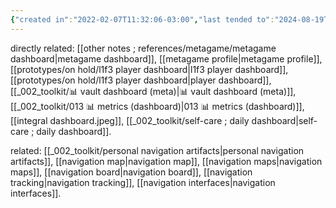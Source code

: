 ```yaml
---
{"created in":"2022-02-07T11:32:06-03:00","last tended to":"2024-08-19T03:05:40-03:00","tags":["🌱","UIdesign"],"dg-publish":true,"relevancescore":88,"permalink":"/responses/lab/dashboards/","dgPassFrontmatter":true,"created":"2022-02-07T11:32:06.235-03:00","updated":"2024-09-07T20:33:20.196-03:00"}
---
```


directly related: [[other notes ; references/metagame/metagame dashboard\|metagame dashboard]], [[metagame profile\|metagame profile]], [[prototypes/on hold/l1f3 player dashboard\|l1f3 player dashboard]], [[prototypes/on hold/l1f3 player dashboard\|player dashboard]], [[_002_toolkit/📊 vault dashboard (meta)\|📊 vault dashboard (meta)]], [[_002_toolkit/013 📊 metrics (dashboard)\|013 📊 metrics (dashboard)]], [[integral dashboard.jpeg]], [[_002_toolkit/self-care ; daily dashboard\|self-care ; daily dashboard]].

related: [[_002_toolkit/personal navigation artifacts\|personal navigation artifacts]], [[navigation map\|navigation map]], [[navigation maps\|navigation maps]], [[navigation board\|navigation board]], [[navigation tracking\|navigation tracking]], [[navigation interfaces\|navigation interfaces]].